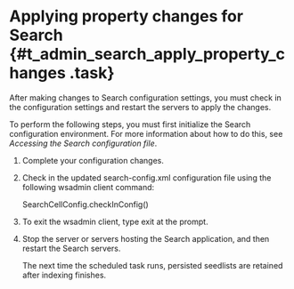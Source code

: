 # Applying property changes for Search {#t_admin_search_apply_property_changes .task}

After making changes to Search configuration settings, you must check in the configuration settings and restart the servers to apply the changes.

To perform the following steps, you must first initialize the Search configuration environment. For more information about how to do this, see *Accessing the Search configuration file*.

1.  Complete your configuration changes.

2.  Check in the updated search-config.xml configuration file using the following wsadmin client command:

    SearchCellConfig.checkInConfig\(\)

3.  To exit the wsadmin client, type exit at the prompt.

4.  Stop the server or servers hosting the Search application, and then restart the Search servers.

    The next time the scheduled task runs, persisted seedlists are retained after indexing finishes.


